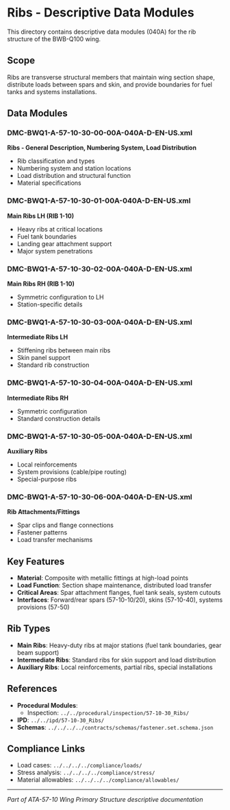 # Ribs - Descriptive Data Modules

This directory contains descriptive data modules (040A) for the rib structure of the BWB-Q100 wing.

## Scope

Ribs are transverse structural members that maintain wing section shape, distribute loads between spars and skin, and provide boundaries for fuel tanks and systems installations.

## Data Modules

### DMC-BWQ1-A-57-10-30-00-00A-040A-D-EN-US.xml
**Ribs - General Description, Numbering System, Load Distribution**
- Rib classification and types
- Numbering system and station locations
- Load distribution and structural function
- Material specifications

### DMC-BWQ1-A-57-10-30-01-00A-040A-D-EN-US.xml
**Main Ribs LH (RIB 1-10)**
- Heavy ribs at critical locations
- Fuel tank boundaries
- Landing gear attachment support
- Major system penetrations

### DMC-BWQ1-A-57-10-30-02-00A-040A-D-EN-US.xml
**Main Ribs RH (RIB 1-10)**
- Symmetric configuration to LH
- Station-specific details

### DMC-BWQ1-A-57-10-30-03-00A-040A-D-EN-US.xml
**Intermediate Ribs LH**
- Stiffening ribs between main ribs
- Skin panel support
- Standard rib construction

### DMC-BWQ1-A-57-10-30-04-00A-040A-D-EN-US.xml
**Intermediate Ribs RH**
- Symmetric configuration
- Standard construction details

### DMC-BWQ1-A-57-10-30-05-00A-040A-D-EN-US.xml
**Auxiliary Ribs**
- Local reinforcements
- System provisions (cable/pipe routing)
- Special-purpose ribs

### DMC-BWQ1-A-57-10-30-06-00A-040A-D-EN-US.xml
**Rib Attachments/Fittings**
- Spar clips and flange connections
- Fastener patterns
- Load transfer mechanisms

## Key Features

- **Material**: Composite with metallic fittings at high-load points
- **Load Function**: Section shape maintenance, distributed load transfer
- **Critical Areas**: Spar attachment flanges, fuel tank seals, system cutouts
- **Interfaces**: Forward/rear spars (57-10-10/20), skins (57-10-40), systems provisions (57-50)

## Rib Types

- **Main Ribs**: Heavy-duty ribs at major stations (fuel tank boundaries, gear beam support)
- **Intermediate Ribs**: Standard ribs for skin support and load distribution
- **Auxiliary Ribs**: Local reinforcements, partial ribs, special installations

## References

- **Procedural Modules**: 
  - Inspection: `../../procedural/inspection/57-10-30_Ribs/`
- **IPD**: `../../ipd/57-10-30_Ribs/`
- **Schemas**: `../../../../contracts/schemas/fastener.set.schema.json`

## Compliance Links

- Load cases: `../../../../compliance/loads/`
- Stress analysis: `../../../../compliance/stress/`
- Material allowables: `../../../../compliance/allowables/`

---

*Part of ATA-57-10 Wing Primary Structure descriptive documentation*
